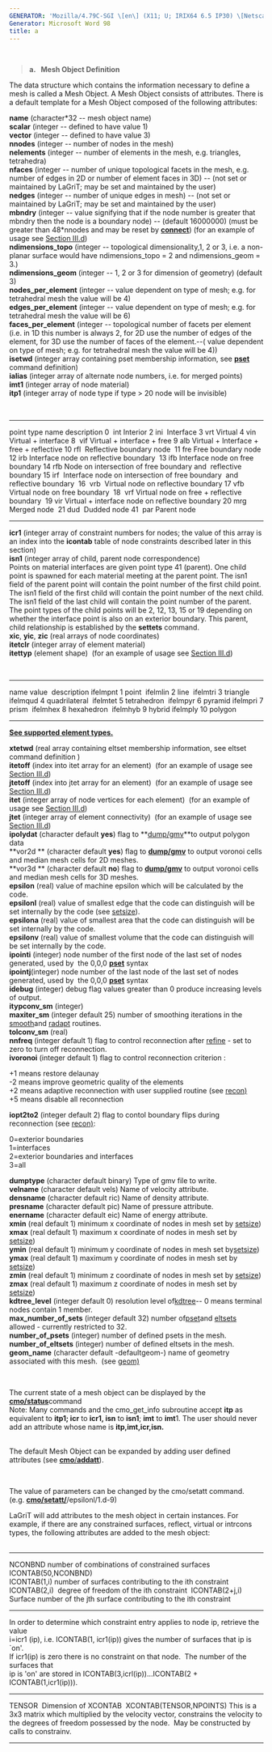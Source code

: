 ```yaml
---
GENERATOR: 'Mozilla/4.79C-SGI \[en\] (X11; U; IRIX64 6.5 IP30) \[Netscape\]'
Generator: Microsoft Word 98
title: a
---
```


 

> **a.   Mesh Object Definition**

The data structure which contains the information necessary to define a
mesh is called a Mesh Object. A Mesh Object consists of attributes.
There is a default template for a Mesh Object composed of the following
attributes:

**name** (character\*32 -- mesh object name)\
**scalar** (integer -- defined to have value 1)\
**vector** (integer -- defined to have value 3)\
**nnodes** (integer -- number of nodes in the mesh)\
**nelements** (integer -- number of elements in the mesh, e.g.
triangles, tetrahedra)\
**nfaces** (integer -- number of unique topological facets in the mesh,
e.g. number of edges in 2D or number of element faces in 3D) -- (not set
or maintained by LaGriT; may be set and maintained by the user)\
**nedges** (integer -- number of unique edges in mesh) -- (not set or
maintained by LaGriT; may be set and maintained by the user)\
**mbndry** (integer -- value signifying that if the node number is
greater that mbndry then the node is a boundary node) -- (default
16000000) (must be greater than 48\*nnodes and may be reset by
**[connect](CONNECT1.md)**) (for an example of usage see [Section
III.d](meshobjcon.md#mbndry))\
**ndimensions\_topo** (integer -- topological dimensionality,1, 2 or 3,
i.e. a non-planar surface would have ndimensions\_topo = 2 and
ndimensions\_geom = 3.)\
**ndimensions\_geom** (integer -- 1, 2 or 3 for dimension of geometry)
(default 3)\
**nodes\_per\_element** (integer -- value dependent on type of mesh;
e.g. for tetrahedral mesh the value will be 4)\
**edges\_per\_element** (integer -- value dependent on type of mesh;
e.g. for tetrahedral mesh the value will be 6)\
**faces\_per\_element** (integer -- topological number of facets per
element (i.e. in 1D this number is always 2, for 2D use the number of
edges of the element, for 3D use the number of faces of the element.--(
value dependent on type of mesh; e.g. for tetrahedral mesh the value
will be 4))\
**isetwd** (integer array containing pset membership information, see
**[pset](PSET.md)** command definition)\
**ialias** (integer array of alternate node numbers, i.e. for merged
points)\
**imt1** (integer array of node material)\
**itp1** (integer array of node type if type &gt; 20 node will be
invisible)

 

  ------------ ------ ----------------------------------------------------------------
  point type   name   description
  0            int    Interior
  2            ini    Interface
  3            vrt    Virtual
  4            vin    Virtual + interface
  8            vif    Virtual + interface + free
  9            alb    Virtual + Interface + free + reflective
  10           rfl    Reflective boundary node 
  11           fre    Free boundary node 
  12           irb    Interface node on reflective boundary 
  13           ifb    Interface node on free boundary
  14           rfb    Node on intersection of free boundary and  reflective boundary
  15           irf    Interface node on intersection of free boundary 
                      and reflective boundary 
  16           vrb    Virtual node on reflective boundary
  17           vfb    Virtual node on free boundary 
  18           vrf    Virtual node on free + reflective boundary 
  19           vir    Virtual + interface node on reflective boundary
  20           mrg    Merged node 
  21           dud    Dudded node
  41           par    Parent node
  ------------ ------ ----------------------------------------------------------------

**icr1** (integer array of constraint numbers for nodes; the value of
this array is an index into the **icontab** table of node constraints
described later in this section)\
**isn1** (integer array of child, parent node correspondence)\
Points on material interfaces are given point type 41 (parent). One
child point is spawned for each material meeting at the parent point.
The isn1 field of the parent point will contain the point number of the
first child point. The isn1 field of the first child will contain the
point number of the next child. The isn1 field of the last child will
contain the point number of the parent. The point types of the child
points will be 2, 12, 13, 15 or 19 depending on whether the interface
point is also on an exterior boundary. This parent, child relationship
is established by the **settets** command.\
**xic**, **yic**, **zic** (real arrays of node coordinates)\
**itetclr** (integer array of element material)\
**itettyp** (element shape)  (for an example of usage see [Section
III.d](meshobjcon.md#itettyp))

 

  ---------- ------- ----------------
  name       value    description
  ifelmpnt   1       point 
  ifelmlin   2       line 
  ifelmtri   3       triangle 
  ifelmqud   4       quadrilateral 
  ifelmtet   5       tetrahedron 
  ifelmpyr   6       pyramid
  ifelmpri   7       prism 
  ifelmhex   8       hexahedron 
  ifelmhyb   9       hybrid
  ifelmply   10      polygon
  ---------- ------- ----------------

**[See supported element types.](supported.md)**

**xtetwd** (real array containing eltset membership information, see
eltset command definition )\
**itetoff** (index into itet array for an element)  (for an example of
usage see [Section III.d](meshobjcon.md#itetoff))\
**jtetoff** (index into jtet array for an element)  (for an example of
usage see [Section III.d](meshobjcon.md#jtetoff))\
**itet** (integer array of node vertices for each element)  (for an
example of usage see [Section III.d](meshobjcon.md#itet))\
**jtet** (integer array of element connectivity)  (for an example of
usage see [Section III.d](meshobjcon.md#jtet))\
**ipolydat** (character default **yes**) flag to
**[dump/gmv](DUMP2.md)**to output polygon data\
**vor2d ** (character default **yes**) flag to
**[dump/gmv](DUMP2.md)** to output voronoi cells and median mesh cells
for 2D meshes.\
**vor3d ** (character default **no**) flag to **[dump/gmv](DUMP2.md)**
to output voronoi cells and median mesh cells for 3D meshes.\
**epsilon** (real) value of machine epsilon which will be calculated by
the code.\
**epsilonl** (real) value of smallest edge that the code can distinguish
will be set internally by the code (see [setsize](SETSIZE.md)).\
**epsilona** (real) value of smallest area that the code can distinguish
will be set internally by the code.\
**epsilonv** (real) value of smallest volume that the code can
distinguish will be set internally by the code.\
**ipointi** (integer) node number of the first node of the last set of
nodes generated, used by  the 0,0,0 **[pset](PSET.md)** syntax\
**ipointj**(integer) node number of the last node of the last set of
nodes generated, used by  the 0,0,0 **[pset](PSET.md)** syntax\
**idebug** (integer) debug flag values greater than 0 produce increasing
levels of output.\
**itypconv\_sm** (integer)\
**maxiter\_sm** (integer default 25) number of smoothing iterations in
the [smooth](SMOOTH.md)and [radapt](RADAPT.md) routines.\
**tolconv\_sm** (real)\
**nnfreq** (integer default 1) flag to control reconnection after
[refine](REFINE.md) - set to zero to turn off reconnection.\
**ivoronoi** (integer default 1) flag to control reconnection criterion
:

+1 means restore delaunay\
-2 means improve geometric quality of the elements\
+2 means adaptive reconnection with user supplied routine (see
[recon)](RECON.md)\
+5 means disable all reconnection

**iopt2to2** (integer default 2) flag to contol boundary flips during
reconnection (see [recon)](RECON.md):

0=exterior boundaries\
1=interfaces\
2=exterior boundaries and interfaces\
3=all

**dumptype** (character default binary) Type of gmv file to write.\
**velname** (character default vels) Name of velocity attribute.\
**densname** (character default ric) Name of density attribute.\
**presname** (character default pic) Name of pressure attribute.\
**enername** (character default eic) Name of energy attribute.\
**xmin** (real default 1) minimum x coordinate of nodes in mesh set by
[setsize](SETSIZE.md))\
**xmax** (real default 1) maximum x coordinate of nodes in mesh set by
[setsize](SETSIZE.md))\
**ymin** (real default 1) minimum y coordinate of nodes in mesh set
by[setsize](SETSIZE.md))\
**ymax** (real default 1) maximum y coordinate of nodes in mesh set by
[setsize](SETSIZE.md))\
**zmin** (real default 1) minimum z coordinate of nodes in mesh set by
[setsize](SETSIZE.md))\
**zmax** (real default 1) maximum z coordinate of nodes in mesh set by
[setsize](SETSIZE.md))\
**kdtree\_level** (integer default 0) resolution level
of[kdtree](kdtree.md)-- 0 means terminal nodes contain 1 member.\
**max\_number\_of\_sets** (integer default 32) number
of[pset](PSET.md)and [eltsets](ELTSET2.md) allowed - currently
restricted to 32.\
**number\_of\_psets** (integer) number of defined psets in the mesh.\
**number\_of\_eltsets** (integer) number of defined eltsets in the
mesh.\
**geom\_name** (character default -defaultgeom-) name of geometry
associated with this mesh.  (see [geom)](cmo_geom.md)

 

The current state of a mesh object can be displayed by the
[**cmo/status**](cmo_status.md)command\
Note: Many commands and the cmo\_get\_info subroutine accept **itp** as
equivalent to **itp1; icr** to **icr1, isn** to **isn1**; **imt** to
**imt**1. The user should never add an attribute whose name is
**itp,imt,icr,isn.**\
 

The default Mesh Object can be expanded by adding user defined
attributes (see [**cmo**/**addatt**](cmo_addatt.md)).

 

The value of parameters can be changed by the cmo/setatt command.\
(e.g. **[cmo/setatt/](cmo_setatt.md)**/epsilonl/1.d-9)

LaGriT will add attributes to the mesh object in certain instances. For
example, if there are any constrained surfaces, reflect, virtual or
intrcons types, the following attributes are added to the mesh object:\
 

  --------------------- ----------------------------------------------------------------------
  NCONBND               number of combinations of constrained surfaces 
  ICONTAB(50,NCONBND)   
  ICONTAB(1,i)          number of surfaces contributing to the ith constraint 
  ICONTAB(2,i)          degree of freedom of the ith constraint 
  ICONTAB(2+j,i)        Surface number of the jth surface contributing to the ith constraint
  --------------------- ----------------------------------------------------------------------

In order to determine which constraint entry applies to node ip,
retrieve the value\
i=icr1 (ip), i.e. ICONTAB(1, icr1(ip)) gives the number of surfaces that
ip is \`on'.\
If icr1(ip) is zero there is no constraint on that node.  The number of
the surfaces that\
ip is 'on' are stored in ICONTAB(3,icrl(ip))...ICONTAB(2 +
ICONTAB(1,icr1(ip))).

  ------------------------- ------------------------------------------------------------------------------------------------------------------------------------------------------------------------------------
  TENSOR                    Dimension of XCONTAB 
  XCONTAB(TENSOR,NPOINTS)   This is a 3x3 matrix which multiplied by the velocity vector, constrains the velocity to the degrees of freedom possessed by the node.  May be constructed by calls to constrainv.

  ------------------------- ------------------------------------------------------------------------------------------------------------------------------------------------------------------------------------
